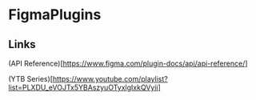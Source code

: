 # FigmaPlugins

## Links 

(API Reference)[https://www.figma.com/plugin-docs/api/api-reference/]

(YTB Series)[https://www.youtube.com/playlist?list=PLXDU_eVOJTx5YBAszyuOTyxlgIxkQVyii]
